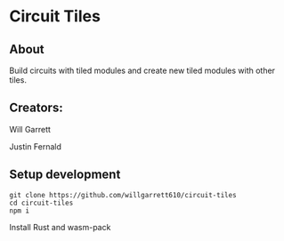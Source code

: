 # Circuit Tiles

## About

Build circuits with tiled modules
and create new tiled modules with other tiles.

## Creators:

Will Garrett

Justin Fernald

## Setup development

```
git clone https://github.com/willgarrett610/circuit-tiles
cd circuit-tiles
npm i
```

Install Rust and wasm-pack
